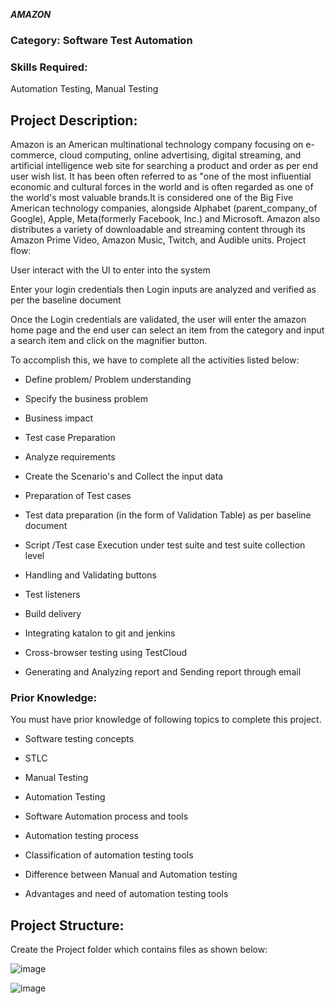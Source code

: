 _**AMAZON**_
### Category: Software Test Automation

### Skills Required:
Automation Testing, Manual Testing

## Project Description:

Amazon is an American multinational technology company focusing on e-commerce, cloud computing, online advertising, digital streaming, and artificial intelligence web site for searching a product and order as per end user wish list. It has been often referred to as "one of the most influential economic and cultural forces in the world and is often regarded as one of the world's most valuable brands.It is considered one of the Big Five American technology companies, alongside Alphabet (parent_company_of Google), Apple, Meta(formerly Facebook, Inc.) and Microsoft. Amazon also distributes a variety of downloadable and streaming content through its Amazon Prime Video, Amazon Music, Twitch, and Audible units.
Project flow:

User interact with the UI to enter into the system

Enter your login credentials then Login inputs are analyzed and verified as per the baseline document

Once the Login credentials are validated, the user will enter the amazon home page and the end user can select an item from the category and input a search item and click on the magnifier button.

To accomplish this, we have to complete all the activities listed below:

- Define problem/ Problem understanding

- Specify the business problem

- Business impact 

-  Test case Preparation

- Analyze requirements

- Create the Scenario's and Collect the input data

- Preparation of Test cases

- Test data preparation (in the form of Validation Table) as per baseline document

- Script /Test case Execution under test suite and test suite collection level 

- Handling  and Validating buttons

- Test listeners

- Build delivery

- Integrating katalon to git and jenkins

- Cross-browser testing using TestCloud

- Generating and Analyzing report and Sending report through email

### Prior Knowledge:

 You must  have prior knowledge of following topics to complete this project.

- Software testing concepts

- STLC	

- Manual Testing

- Automation Testing

- Software Automation process and tools 

- Automation testing process

- Classification of  automation testing tools

- Difference between Manual and Automation testing

- Advantages and need of automation testing tools

## Project  Structure:


Create the Project folder which contains files as shown below:

![image](https://github.com/smartinternz02/SI-GuidedProject-705316-1704865260/assets/93423367/a6545145-15b1-4c69-8fdf-1b26aaf10d40)

![image](https://github.com/smartinternz02/SI-GuidedProject-705316-1704865260/assets/93423367/432cec8c-8dfa-42d4-a5ad-ddfa39c0da91)


